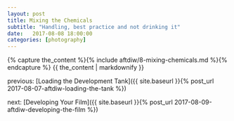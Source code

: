 ```yaml
---
layout: post
title: Mixing the Chemicals
subtitle: "Handling, best practice and not drinking it"
date:   2017-08-08 18:00:00
categories: [photography]
---
```


{% capture the_content %}{% include aftdiw/8-mixing-chemicals.md %}{% endcapture %}
{{ the_content | markdownify }}

previous: [Loading the Development Tank]({{ site.baseurl }}{% post_url 2017-08-07-aftdiw-loading-the-tank %})

next: [Developing Your Film]({{ site.baseurl }}{% post_url 2017-08-09-aftdiw-developing-the-film %})

